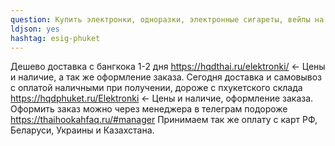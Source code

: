 ```yaml
---
question: Купить электронки, одноразки, электронные сигареты, вейпы на Пхукете
ldjson: yes
hashtag: esig-phuket
---
```


Дешево доставка с бангкока 1-2 дня https://hqdthai.ru/elektronki/ <- Цены и наличие, а так же оформление заказа. 
Сегодня доставка и самовывоз с оплатой наличными при получении, дороже с пхукетского склада https://hqdphuket.ru/Elektronki <- Цены и наличие, оформление заказа.
Оформить заказ можно через менеджера в телеграм подороже https://thaihookahfaq.ru/#manager
Принимаем так же оплату с карт РФ, Беларуси, Украины и Казахстана.

